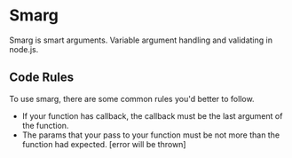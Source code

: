 # Smarg
Smarg is smart arguments.
Variable argument handling and validating in node.js.

## Code Rules
To use smarg, there are some common rules you'd better to follow.

- If your function has callback, the callback must be the last argument of the function.
- The params that your pass to your function must be not more than the function had expected. [error will be thrown]